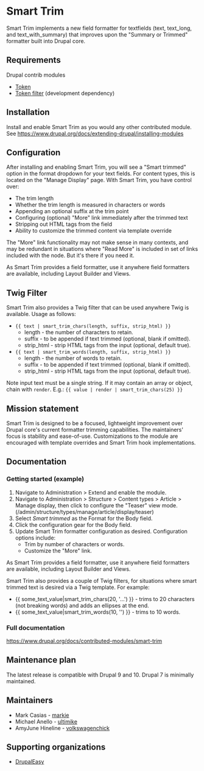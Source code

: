 # Smart Trim
Smart Trim implements a new field formatter for textfields (text, text_long,
and text_with_summary) that improves upon the "Summary or Trimmed" formatter
built into Drupal core.

## Requirements
Drupal contrib modules

* [Token](https://www.drupal.org/project/token)
* [Token filter](https://www.drupal.org/project/token_filter) (development dependency)

## Installation
Install and enable Smart Trim as you would any other contributed module. See
https://www.drupal.org/docs/extending-drupal/installing-modules

## Configuration
After installing and enabling Smart Trim, you will see a "Smart trimmed" option
in the format dropdown for your text fields. For content types, this is located
on the "Manage Display" page. With Smart Trim, you have control over:

*  The trim length
*  Whether the trim length is measured in characters or words
*  Appending an optional suffix at the trim point
*  Configuring (optional) "More" link immediately after the trimmed text
*  Stripping out HTML tags from the field
*  Ability to customize the trimmed content via template override

The "More" link functionality may not make sense in many contexts, and may be
redundant in situations where "Read More" is included in set of links included
with the node. But it's there if you need it.

As Smart Trim provides a field formatter, use it anywhere field formatters are
available, including Layout Builder and Views.

## Twig Filter
Smart Trim also provides a Twig filter that can be used anywhere Twig is
available. Usage as follows:
  * `{{ text | smart_trim_chars(length, suffix, strip_html) }}`
    * length - the number of characters to retain.
    * suffix - to be appended if text trimmed (optional, blank if omitted).
    * strip_html - strip HTML tags from the input (optional, default true).
  * `{{ text | smart_trim_words(length, suffix, strip_html) }}`
    * length - the number of words to retain.
    * suffix - to be appended if text trimmed (optional, blank if omitted).
    * strip_html - strip HTML tags from the input (optional, default true).

Note input text must be a single string. If it may contain an array or object,
chain with `render`. E.g.: `{{ value | render | smart_trim_chars(25) }}`


## Mission statement
Smart Trim is designed to be a focused, lightweight improvement over Drupal
core's current formatter trimming capabilities. The maintainers' focus is
stability and ease-of-use. Customizations to the module are encouraged with
template overrides and Smart Trim hook implementations.

## Documentation

### Getting started (example)
1. Navigate to Administration > Extend and enable the module.
1. Navigate to Administration > Structure > Content types > Article > Manage
display, then click to configure the "Teaser" view mode.
(/admin/structure/types/manage/article/display/teaser)
1. Select _Smart trimmed_ as the Format for the Body field.
1. Click the configuration gear for the Body field.
1. Update Smart Trim formatter configuration as desired. Configuration options
include:
   * Trim by number of characters or words.
   * Customize the "More" link.

As Smart Trim provides a field formatter, use it anywhere field formatters are
available, including Layout Builder and Views.

Smart Trim also provides a couple of Twig filters, for situations where smart
trimmed text is desired via a Twig template. For example:

* {{ some_text_value|smart_trim_chars(20, '…') }} - trims to 20 characters (not
breaking words) and adds an ellipses at the end.
* {{ some_text_value|smart_trim_words(10, '') }} - trims to 10 words.

### Full documentation
https://www.drupal.org/docs/contributed-modules/smart-trim

## Maintenance plan
The latest release is compatible with Drupal 9 and 10. Drupal 7 is minimally
maintained.

## Maintainers

* Mark Casias - [markie](https://www.drupal.org/u/markie)
* Michael Anello - [ultimike](https://www.drupal.org/u/ultimike)
* AmyJune Hineline - [volkswagenchick](https://www.drupal.org/u/volkswagenchick)

## Supporting organizations
* [DrupalEasy](https://www.drupal.org/drupaleasy)
